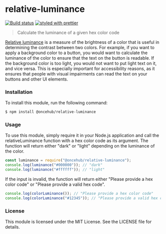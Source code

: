 # relative-luminance

[![Build status](https://github.com/scheduleonce/relative-luminance/actions/workflows/node.js.yml/badge.svg)](https://github.com/scheduleonce/relative-luminance/actions) [![styled with prettier](https://img.shields.io/badge/styled_with-prettier-ff69b4.svg)](https://github.com/prettier/prettier)

> Calculate the luminance of a given hex color code

[Relative luminance](https://www.w3.org/WAI/GL/wiki/Relative_luminance) is a measure of the brightness of a color that is useful in determining the contrast between two colors. For example, if you want to apply a background color to a button, you would want to calculate the luminance of the color to ensure that the text on the button is readable. If the background color is too light, you would not want to put light text on it, and vice versa. This is especially important for accessibility reasons, as it ensures that people with visual impairments can read the text on your buttons and other UI elements.

### Installation

To install this module, run the following command:

```sh
$ npm install @oncehub/relative-luminance
```

### Usage

To use this module, simply require it in your Node.js application and call the relativeLuminance function with a hex color code as its argument. The function will return either "dark" or "light" depending on the luminance of the color.

```js
const luminance = require("@oncehub/relative-luminance");
console.log(luminance("#000000")); // "dark"
console.log(luminance("#ffffff")); // "light"
```

If the input is invalid, the function will return either "Please provide a hex color code" or "Please provide a valid hex code".

```js
console.log(colorLuminance()); // "Please provide a hex color code"
console.log(colorLuminance("#12345")); // "Please provide a valid hex code"
```

### License

This module is licensed under the MIT License. See the LICENSE file for details.
